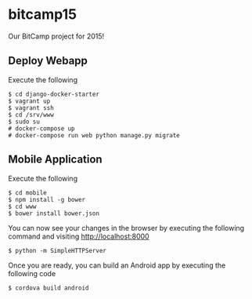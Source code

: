 # bitcamp15
Our BitCamp project for 2015!

## Deploy Webapp

Execute the following

    $ cd django-docker-starter
    $ vagrant up
    $ vagrant ssh
    $ cd /srv/www
    $ sudo su
    # docker-compose up
    # docker-compose run web python manage.py migrate

## Mobile Application

Execute the following

    $ cd mobile
    $ npm install -g bower
    $ cd www
    $ bower install bower.json

You can now see your changes in the browser by executing the following command
and visiting [http://localhost:8000](http://localhost:8000)

    $ python -m SimpleHTTPServer

Once you are ready, you can build an Android app by executing the following
code

    $ cordova build android
